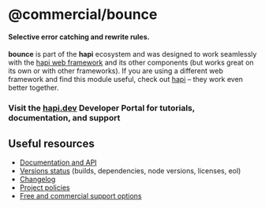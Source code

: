 # @commercial/bounce

#### Selective error catching and rewrite rules.

**bounce** is part of the **hapi** ecosystem and was designed to work seamlessly with the [hapi web framework](https://hapi.dev) and its other components (but works great on its own or with other frameworks). If you are using a different web framework and find this module useful, check out [hapi](https://hapi.dev) – they work even better together.

### Visit the [hapi.dev](https://hapi.dev) Developer Portal for tutorials, documentation, and support

## Useful resources

- [Documentation and API](https://hapi.dev/family/bounce/)
- [Versions status](https://hapi.dev/resources/status/#bounce) (builds, dependencies, node versions, licenses, eol)
- [Changelog](https://hapi.dev/family/bounce/changelog/)
- [Project policies](https://hapi.dev/policies/)
- [Free and commercial support options](https://hapi.dev/support/)
